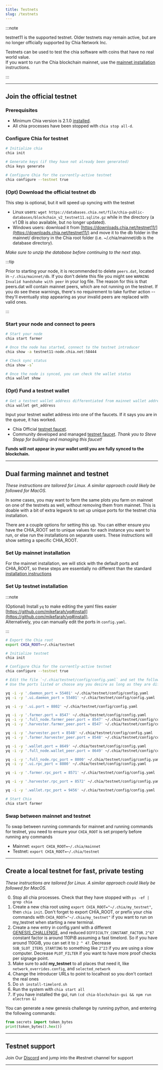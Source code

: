 ```yaml
---
title: Testnets
slug: /testnets
---
```


:::note

testnet11 is the supported testnet. Older testnets may remain active, but are no longer officially supported by Chia Network Inc.

Testnets can be used to test the chia software with coins that have no real world value.  
If you want to run the Chia blockchain mainnet, use the [mainnet installation](/installation) instructions.

:::

---

## Join the official testnet

### Prerequisites
* Minimum Chia version is 2.1.0 [installed](/installation).
* All chia processes have been stopped with `chia stop all-d`.

### Configure Chia for testnet
```bash
# Initialize chia
chia init

# Generate keys (if they have not already been generated)
chia keys generate

# Configure Chia for the currently-active testnet
chia configure --testnet true
```

### (Opt) Download the official testnet db
This step is optional, but it will speed up syncing with the testnet

* Linux users: `wget https://databases.chia.net/file/chia-public-databases/blockchain_v2_testnet11.sqlite.gz` while in the directory (a v1 DB is also available, but no longer updated).  
* Windows users: download it from [https://downloads.chia.net/testnet11/](https://downloads.chia.net/testnet11/) and move it to the db folder in the mainnet/ directory in the Chia root folder (i.e. ~/.chia/mainnet/db is the database directory).

_Make sure to unzip the database before continuing to the next step._

:::tip

Prior to starting your node, it is recommended to delete `peers.dat`, located in `~/.chia/mainnet/db`. If you don't delete this file you might see `WARNING  Invalid handshake with peer` in your log file. The reason for this is that peers.dat will contain mainnet peers, which are not running on the testnet. If you do see these warnings, there's no requirement to take further action -- they'll eventually stop appearing as your invalid peers are replaced with valid ones.

:::

### Start your node and connect to peers
```bash
# Start your node
chia start farmer

# Once the node has started, connect to the testnet introducer
chia show -a testnet11-node.chia.net:58444

# Check sync status
chia show -s`

# Once the node is synced, you can check the wallet status
chia wallet show
```

### (Opt) Fund a testnet wallet
```bash
# Get a testnet wallet address differentiated from mainnet wallet addresses by beginning with txch instead of xch
chia wallet get_address
```

Input your testnet wallet address into one of the faucets. If it says you are in the queue, it has worked. 
* Chia Official [testnet faucet](https://testnet11-faucet.chia.net/).   
* Community developed and managed [testnet faucet](https://txchfaucet.com/). _Thank you to Steve Stepp for building and managing this faucet!_  

**Funds will not appear in your wallet until you are fully synced to the blockchain.**

---

## Dual farming mainnet and testnet

*These instructions are tailored for Linux. A similar approach could likely be followed for MacOS.*

In some cases, you may want to farm the same plots you farm on mainnet on one of the testnets as well, without removing them from mainnet. This is doable with a bit of extra legwork to set up unique ports for the testnet chia installation. 

There are a couple options for setting this up. You can either ensure you have the CHIA_ROOT set to unique values for each instance you want to run, or else run the installations on separate users. These instructions will show setting a specific CHIA_ROOT.

### Set Up mainnet installation

For the mainnet installation, we will stick with the default ports and CHIA_ROOT, so these steps are essentially no different than the standard [installation instructions](/installation)

### Set Up testnet installation

:::note

(Optional) Install `yq` to make editing the yaml files easier [https://github.com/mikefarah/yq#install](https://github.com/mikefarah/yq#install).  
Alternatively, you can manually edit the ports in `config.yaml`.

:::

```bash
# Export the Chia root
export CHIA_ROOT=~/.chia/testnet

# Initialize testnet
chia init

# Configure Chia for the currently-active testnet
chia configure --testnet true

# Edit the file `~/.chia/testnet/config/config.yaml` and set the following fields to the new port values. 
# Use the ports listed or choose any you desire as long as they are different than the default values for mainnet.

yq -i -y '.daemon_port = 55401' ~/.chia/testnet/config/config.yaml
yq -i -y '.ui.daemon_port = 55401' ~/.chia/testnet/config/config.yaml

yq -i -y '.ui.port = 8802' ~/.chia/testnet/config/config.yaml

yq -i -y '.farmer.port = 8547' ~/.chia/testnet/config/config.yaml
yq -i -y '.full_node.farmer_peer.port = 8547' ~/.chia/testnet/config/config.yaml
yq -i -y '.harvester.farmer_peer.port = 8547' ~/.chia/testnet/config/config.yaml

yq -i -y '.harvester.port = 8548' ~/.chia/testnet/config/config.yaml
yq -i -y '.farmer.harvester_peer.port = 8548' ~/.chia/testnet/config/config.yaml

yq -i -y '.wallet.port = 8649' ~/.chia/testnet/config/config.yaml
yq -i -y '.full_node.wallet_peer.port = 8649' ~/.chia/testnet/config/config.yaml

yq -i -y '.full_node.rpc_port = 8800' ~/.chia/testnet/config/config.yaml
yq -i -y '.ui.rpc_port = 8800' ~/.chia/testnet/config/config.yaml

yq -i -y '.farmer.rpc_port = 8571' ~/.chia/testnet/config/config.yaml

yq -i -y '.harvester.rpc_port = 8572' ~/.chia/testnet/config/config.yaml

yq -i -y '.wallet.rpc_port = 9456' ~/.chia/testnet/config/config.yaml

# Start Chia
chia start farmer
```

### Swap between mainnet and testnet

To swap between running commands for mainnet and running commands for testnet, you need to ensure your `CHIA_ROOT` is set properly before running any commands

- Mainnet: `export CHIA_ROOT=~/.chia/mainnet`
- Testnet: `export CHIA_ROOT=~/.chia/testnet`

---

## Create a local testnet for fast, private testing

*These instructions are tailored for Linux. A similar approach could likely be followed for MacOS.*  

0. Stop all chia processes. Check that they have stopped with `ps -ef | grep chia`
1. Create a new chia root using `export CHIA_ROOT="~/.chia/my_testnet"`, then `chia init`. Don't forget to export CHIA_ROOT, or prefix your chia commands with `CHIA_ROOT="~/.chia/my_testnet"` if you want to run on my_testnet when starting a new terminal.
2. Create a new entry in config.yaml with a different [GENESIS_CHALLENGE](https://docs.chia.net/consensus-challenges/#genesis-challenge), and reduced `DIFFICULTY_CONSTANT_FACTOR`. `2^67` constant factor is around 110PiB assuming a fast timelord. So if you have around 110GiB, you can set it to `2 ^ 47`. Decrease `SUB_SLOT_ITERS_STARTING` to something like `2^23` if you are using a slow computer. Decrease `PLOT_FILTER` if you want to have more proof checks per signage point. 
3. Make sure to add **my_testnet** to all places that need it, like `network_overrides.config`, and `selected_network`
4. Change the introducer URLs to point to localhost so you don't contact the real ones
5. Do `sh install-timelord.sh`
6. Run the system with `chia start all`
7. If you have installed the gui, run `(cd chia-blockchain-gui && npm run electron &)`


You can generate a new genesis challenge by running python, and entering the following commands:
```python
from secrets import token_bytes
print(token_bytes().hex())
```

---

## Testnet support
Join Our [Discord](https://discord.gg/chia) and jump into the #testnet channel for support

---

